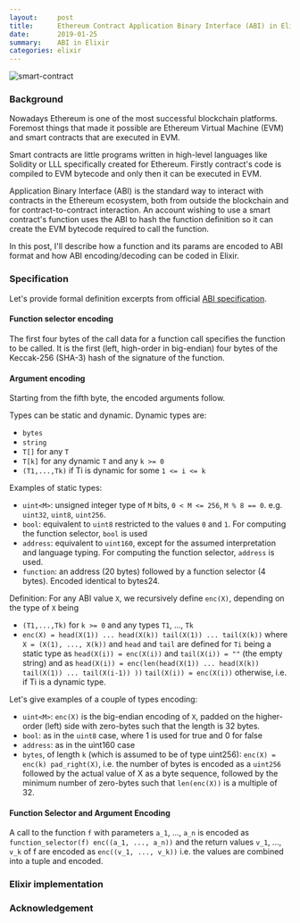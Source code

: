 ```yaml
---
layout:     post
title:      Ethereum Contract Application Binary Interface (ABI) in Elixir
date:       2019-01-25
summary:    ABI in Elixir
categories: elixir
---
```


![smart-contract](https://i.imgur.com/JiTJe6W.jpg)

### Background

Nowadays Ethereum is one of the most successful blockchain platforms. Foremost things that made it possible are Ethereum Virtual Machine (EVM) and smart contracts that are executed in EVM.

Smart contracts are little programs written in high-level languages like Solidity or LLL specifically created for Ethereum. Firstly contract's code is compiled to EVM bytecode and only then it can be executed in EVM.

Application Binary Interface (ABI) is the standard way to interact with contracts in the Ethereum ecosystem, both from outside the blockchain and for contract-to-contract interaction. An account wishing to use a smart contract's function uses the ABI to hash the function definition so it can create the EVM bytecode required to call the function.

In this post, I'll describe how a function and its params are encoded to ABI format and how ABI encoding/decoding can be coded in Elixir.

### Specification

Let's provide formal definition excerpts from official [ABI specification](https://solidity.readthedocs.io/en/develop/abi-spec.html).

#### Function selector encoding

The first four bytes of the call data for a function call specifies the function to be called. It is the first (left, high-order in big-endian) four bytes of the Keccak-256 (SHA-3) hash of the signature of the function.

#### Argument encoding

Starting from the fifth byte, the encoded arguments follow.

Types can be static and dynamic. Dynamic types are:
- `bytes`
- `string`
- `T[]` for any `T`
- `T[k]` for any dynamic `T` and any `k >= 0`
- `(T1,...,Tk)` if Ti is dynamic for some `1 <= i <= k`

Examples of static types:

- `uint<M>`: unsigned integer type of `M` bits, `0 < M <= 256`, `M % 8 == 0`. e.g. `uint32`, `uint8`, `uint256`.
- `bool`: equivalent to `uint8` restricted to the values `0` and `1`. For computing the function selector, `bool` is used
- `address`: equivalent to `uint160`, except for the assumed interpretation and language typing. For computing the function selector, `address` is used.
- `function`: an address (20 bytes) followed by a function selector (4 bytes). Encoded identical to bytes24.

Definition: For any ABI value `X`, we recursively define `enc(X)`, depending on the type of `X` being

- `(T1,...,Tk)` for `k >= 0` and any types `T1`, …, `Tk`
- `enc(X) = head(X(1)) ... head(X(k)) tail(X(1)) ... tail(X(k))` where `X = (X(1), ..., X(k))` and `head` and `tail` are defined for `Ti` being a static type as `head(X(i)) = enc(X(i))` and `tail(X(i)) = ""` (the empty string) and as
`head(X(i)) = enc(len(head(X(1)) ... head(X(k)) tail(X(1)) ... tail(X(i-1)) ))` `tail(X(i)) = enc(X(i))` otherwise, i.e. if Ti is a dynamic type.

Let's give examples of a couple of types encoding:

- `uint<M>`: `enc(X)` is the big-endian encoding of `X`, padded on the higher-order (left) side with zero-bytes such that the length is 32 bytes.
- `bool`: as in the `uint8` case, where 1 is used for true and 0 for false
- `address`: as in the uint160 case
- `bytes`, of length `k` (which is assumed to be of type uint256): `enc(X) = enc(k) pad_right(X)`, i.e. the number of bytes is encoded as a `uint256` followed by the actual value of X as a byte sequence, followed by the minimum number of zero-bytes such that `len(enc(X))` is a multiple of 32.

#### Function Selector and Argument Encoding

A call to the function `f` with parameters `a_1`, ..., `a_n` is encoded as `function_selector(f) enc((a_1, ..., a_n))` and the return values `v_1`, ..., `v_k` of f are encoded as `enc((v_1, ..., v_k))` i.e. the values are combined into a tuple and encoded.

### Elixir implementation



### Acknowledgement
